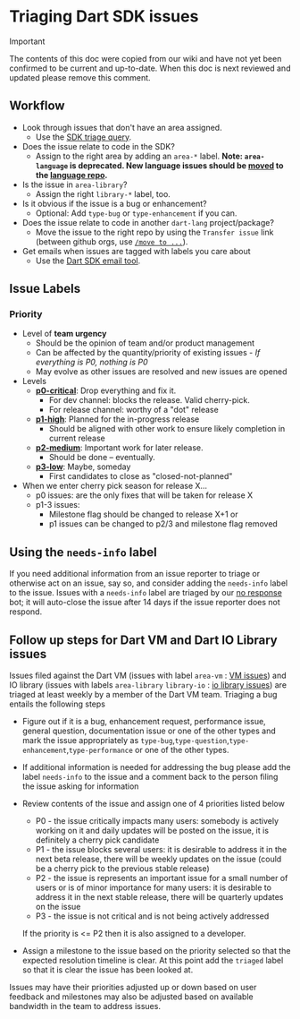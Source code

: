 # Triaging Dart SDK issues

> [!IMPORTANT]
> The contents of this doc were copied from our wiki and have not yet been
> confirmed to be current and up-to-date. When this doc is next reviewed and
> updated please remove this comment.

## Workflow

* Look through issues that don't have an area assigned.
  * Use the [SDK triage query].
* Does the issue relate to code in the SDK?
  * Assign to the right area by adding an `area-*` label. **Note: `area-language` is deprecated. New language issues should be [moved][move] to the [language repo](https://github.com/dart-lang/language).**
* Is the issue in `area-library`?
  * Assign the right `library-*` label, too.
* Is it obvious if the issue is a bug or enhancement?
  * Optional: Add `type-bug` or `type-enhancement` if you can.
* Does the issue relate to code in another `dart-lang` project/package?
  * Move the issue to the right repo by using the `Transfer issue` link (between github orgs, use [`/move to ...`][move]).
* Get emails when issues are tagged with labels you care about
  * Use the [Dart SDK email tool].

## Issue Labels

### Priority
* Level of **team urgency**
  * Should be the opinion of team and/or product management
  * Can be affected by the quantity/priority of existing issues - *If everything is P0, nothing is P0*
  * May evolve as other issues are resolved and new issues are opened
* Levels
    * **[p0-critical][]**: Drop everything and fix it.
        * For dev channel: blocks the release. Valid cherry-pick.
        * For release channel: worthy of a "dot" release
	* **[p1-high][]**: Planned for the in-progress release
	    * Should be aligned with other work to ensure likely completion in current release
  * **[p2-medium][]**: Important work for later release.
      * Should be done – eventually.
  * **[p3-low][]**: Maybe, someday
    * First candidates to close as "closed-not-planned"
* When we enter cherry pick season for release X...
    * p0 issues: are the only fixes that will be taken for release X
    * p1-3 issues:
		* Milestone flag should be changed to release X+1 or
		* p1 issues can be changed to p2/3 and milestone flag removed

## Using the `needs-info` label

If you need additional information from an issue reporter to triage or otherwise act
on an issue, say so, and consider adding the `needs-info` label to the issue. Issues
with a `needs-info` label are triaged by our [no response] bot; it will auto-close
the issue after 14 days if the issue reporter does not respond.

## Follow up steps for Dart VM and Dart IO Library issues

Issues filed against the Dart VM (issues with label `area-vm` : [VM issues](https://github.com/dart-lang/sdk/issues?q=is%3Aissue+is%3Aopen+label%3Aarea-vm+)) and IO library (issues with labels `area-library` `library-io` : [io library issues](https://github.com/dart-lang/sdk/issues?q=is%3Aissue+is%3Aopen+label%3Aarea-library+label%3Alibrary-io)) are triaged at least weekly by a member of the Dart VM team.
Triaging a bug entails the following steps
* Figure out if it is a bug, enhancement request, performance issue, general question, documentation issue or one of the other types and mark the issue appropriately as `type-bug`,`type-question`,`type-enhancement`,`type-performance` or one of the other types.
* If additional information is needed for addressing the bug please add the label `needs-info` to the issue and a comment back to the person filing the issue asking for information
* Review contents of the issue and assign one of 4 priorities listed below

  * P0 - the issue critically impacts many users: somebody is actively working on it and daily updates will be posted on the issue, it is definitely a cherry pick candidate
  * P1 - the issue blocks several users: it is desirable to address it in the next beta release, there will be weekly updates on the issue (could be a cherry pick to the previous stable release)
  * P2 - the issue is represents an important issue for a small number of users or is of minor importance for many users: it is desirable to address it in the next stable release, there will be quarterly updates on the issue
  * P3 - the issue is not critical and is not being actively addressed

  If the priority is <= P2 then it is also assigned to a developer.

* Assign a milestone to the issue based on the priority selected so that the expected resolution timeline is clear. At this point add the `triaged` label so that it is clear the issue has been looked at.

Issues may have their priorities adjusted up or down based on user feedback and milestones may also be adjusted based on available bandwidth in the team to address issues.

[SDK triage query]: https://goto.google.com/dart-triage
[move]: https://github.com/apps/move
[Dart SDK email tool]: https://dart-github-label-notifier.web.app
[p0-critical]: https://github.com/dart-lang/sdk/labels/p0-critical
[p1-high]: https://github.com/dart-lang/sdk/labels/p1-high
[p2-medium]: https://github.com/dart-lang/sdk/labels/p2-medium
[p3-low]: https://github.com/dart-lang/sdk/labels/p3-low
[no response]: https://github.com/dart-lang/sdk/blob/main/.github/workflows/no-response.yml
